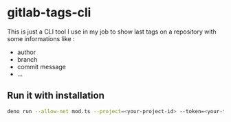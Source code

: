 # gitlab-tags-cli

This is just a CLI tool I use in my job to show last tags on a repository with some informations like : 
- author
- branch
- commit message
- ...

## Run it with installation

~~~bash
deno run --allow-net mod.ts --project=<your-project-id> --token=<your-token> --url=<your-gitlab-url> --limit=<limit:optionnal>
~~~

